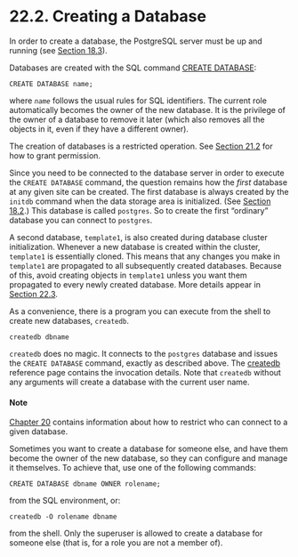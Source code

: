 # 22.2. Creating a Database

In order to create a database, the PostgreSQL server must be up and running \(see [Section 18.3](https://www.postgresql.org/docs/13/server-start.html)\).

Databases are created with the SQL command [CREATE DATABASE](https://www.postgresql.org/docs/13/sql-createdatabase.html):

```text
CREATE DATABASE name;
```

where _`name`_ follows the usual rules for SQL identifiers. The current role automatically becomes the owner of the new database. It is the privilege of the owner of a database to remove it later \(which also removes all the objects in it, even if they have a different owner\).

The creation of databases is a restricted operation. See [Section 21.2](https://www.postgresql.org/docs/13/role-attributes.html) for how to grant permission.

Since you need to be connected to the database server in order to execute the `CREATE DATABASE` command, the question remains how the _first_ database at any given site can be created. The first database is always created by the `initdb` command when the data storage area is initialized. \(See [Section 18.2](https://www.postgresql.org/docs/13/creating-cluster.html).\) This database is called `postgres`. So to create the first “ordinary” database you can connect to `postgres`.

A second database, `template1`, is also created during database cluster initialization. Whenever a new database is created within the cluster, `template1` is essentially cloned. This means that any changes you make in `template1` are propagated to all subsequently created databases. Because of this, avoid creating objects in `template1` unless you want them propagated to every newly created database. More details appear in [Section 22.3](https://www.postgresql.org/docs/13/manage-ag-templatedbs.html).

As a convenience, there is a program you can execute from the shell to create new databases, `createdb`.

```text
createdb dbname
```

`createdb` does no magic. It connects to the `postgres` database and issues the `CREATE DATABASE` command, exactly as described above. The [createdb](https://www.postgresql.org/docs/13/app-createdb.html) reference page contains the invocation details. Note that `createdb` without any arguments will create a database with the current user name.

#### Note

[Chapter 20](https://www.postgresql.org/docs/13/client-authentication.html) contains information about how to restrict who can connect to a given database.

Sometimes you want to create a database for someone else, and have them become the owner of the new database, so they can configure and manage it themselves. To achieve that, use one of the following commands:

```text
CREATE DATABASE dbname OWNER rolename;
```

from the SQL environment, or:

```text
createdb -O rolename dbname
```

from the shell. Only the superuser is allowed to create a database for someone else \(that is, for a role you are not a member of\).  



